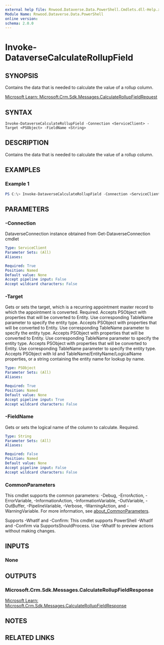 ```yaml
---
external help file: Rnwood.Dataverse.Data.PowerShell.Cmdlets.dll-Help.xml
Module Name: Rnwood.Dataverse.Data.PowerShell
online version:
schema: 2.0.0
---
```


# Invoke-DataverseCalculateRollupField

## SYNOPSIS
Contains the data that is needed to calculate the value of a rollup column.

[Microsoft Learn: Microsoft.Crm.Sdk.Messages.CalculateRollupFieldRequest](https://learn.microsoft.com/dotnet/api/Microsoft.Crm.Sdk.Messages.CalculateRollupFieldRequest)

## SYNTAX

```
Invoke-DataverseCalculateRollupField -Connection <ServiceClient> -Target <PSObject> -FieldName <String>
```

## DESCRIPTION
Contains the data that is needed to calculate the value of a rollup column.

## EXAMPLES

### Example 1
```powershell
PS C:\> Invoke-DataverseCalculateRollupField -Connection <ServiceClient> -Target <PSObject> -FieldName <String>
```

## PARAMETERS

### -Connection
DataverseConnection instance obtained from Get-DataverseConnection cmdlet

```yaml
Type: ServiceClient
Parameter Sets: (All)
Aliases:

Required: True
Position: Named
Default value: None
Accept pipeline input: False
Accept wildcard characters: False
```

### -Target
Gets or sets the target, which is a recurring appointment master record to which the appointment is converted. Required. Accepts PSObject with properties that will be converted to Entity. Use corresponding TableName parameter to specify the entity type. Accepts PSObject with properties that will be converted to Entity. Use corresponding TableName parameter to specify the entity type. Accepts PSObject with properties that will be converted to Entity. Use corresponding TableName parameter to specify the entity type. Accepts PSObject with properties that will be converted to Entity. Use corresponding TableName parameter to specify the entity type. Accepts PSObject with Id and TableName/EntityName/LogicalName properties, or a string containing the entity name for lookup by name.

```yaml
Type: PSObject
Parameter Sets: (All)
Aliases:

Required: True
Position: Named
Default value: None
Accept pipeline input: True
Accept wildcard characters: False
```

### -FieldName
Gets or sets the logical name of the column to calculate. Required.

```yaml
Type: String
Parameter Sets: (All)
Aliases:

Required: False
Position: Named
Default value: None
Accept pipeline input: False
Accept wildcard characters: False
```

### CommonParameters
This cmdlet supports the common parameters: -Debug, -ErrorAction, -ErrorVariable, -InformationAction, -InformationVariable, -OutVariable, -OutBuffer, -PipelineVariable, -Verbose, -WarningAction, and -WarningVariable. For more information, see [about_CommonParameters](http://go.microsoft.com/fwlink/?LinkID=113216).

Supports -WhatIf and -Confirm: This cmdlet supports PowerShell -WhatIf and -Confirm via SupportsShouldProcess. Use -WhatIf to preview actions without making changes.

## INPUTS

### None
## OUTPUTS

### Microsoft.Crm.Sdk.Messages.CalculateRollupFieldResponse
[Microsoft Learn: Microsoft.Crm.Sdk.Messages.CalculateRollupFieldResponse](https://learn.microsoft.com/dotnet/api/Microsoft.Crm.Sdk.Messages.CalculateRollupFieldResponse)
## NOTES

## RELATED LINKS
